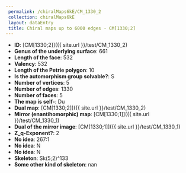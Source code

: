 ```yaml
--- 
 permalink: /chiralMaps6kE/CM_1330_2 
 collection: chiralMaps6kE
 layout: dataEntry
 title: Chiral maps up to 6000 edges - CM[1330;2]
---
```


- **ID**: [CM[1330;2]]({{ site.url }}/test/CM_1330_2)
- **Genus of the underlying surface**: 661
- **Length of the face**: 532
- **Valency**: 532
- **Length of the Petrie polygon**: 10
- **Is the automorphism group solvable?**: S
- **Number of vertices**: 5
- **Number of edges**: 1330
- **Number of faces**: 5
- **The map is self-**: Du
- **Dual map**: [CM[1330;2]]({{ site.url }}/test/CM_1330_2)
- **Mirror (enantihomorphic) map**: [CM[1330;1]]({{ site.url }}/test/CM_1330_1)
- **Dual of the mirror image**: [CM[1330;1]]({{ site.url }}/test/CM_1330_1)
- **Z_q-Exponent?**: 2
- **No idea**:  267:1
- **No idea**: N
- **No idea**: N
- **Skeleton**: Sk(5;2)^133
- **Some other kind of skeleton**: nan
